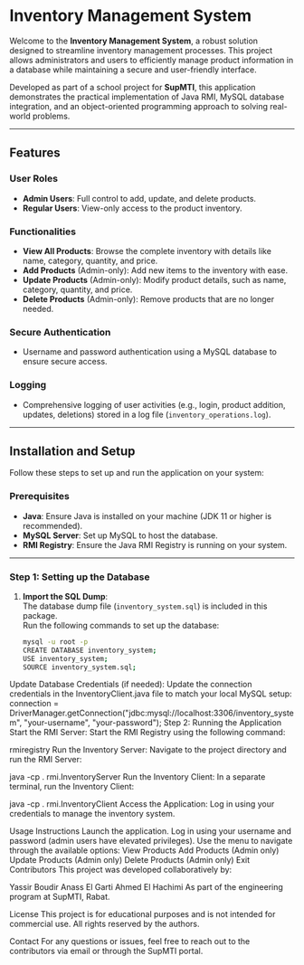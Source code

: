 # Inventory Management System

Welcome to the **Inventory Management System**, a robust solution designed to streamline inventory management processes. This project allows administrators and users to efficiently manage product information in a database while maintaining a secure and user-friendly interface.  

Developed as part of a school project for **SupMTI**, this application demonstrates the practical implementation of Java RMI, MySQL database integration, and an object-oriented programming approach to solving real-world problems.

---

## Features

### User Roles
- **Admin Users**: Full control to add, update, and delete products.
- **Regular Users**: View-only access to the product inventory.

### Functionalities
- **View All Products**: Browse the complete inventory with details like name, category, quantity, and price.
- **Add Products** (Admin-only): Add new items to the inventory with ease.
- **Update Products** (Admin-only): Modify product details, such as name, category, quantity, and price.
- **Delete Products** (Admin-only): Remove products that are no longer needed.

### Secure Authentication
- Username and password authentication using a MySQL database to ensure secure access.

### Logging
- Comprehensive logging of user activities (e.g., login, product addition, updates, deletions) stored in a log file (`inventory_operations.log`).

---

## Installation and Setup

Follow these steps to set up and run the application on your system:

### Prerequisites
- **Java**: Ensure Java is installed on your machine (JDK 11 or higher is recommended).
- **MySQL Server**: Set up MySQL to host the database.
- **RMI Registry**: Ensure the Java RMI Registry is running on your system.

---

### Step 1: Setting up the Database

1. **Import the SQL Dump**:  
   The database dump file (`inventory_system.sql`) is included in this package.  
   Run the following commands to set up the database:
   ```bash
   mysql -u root -p
   CREATE DATABASE inventory_system;
   USE inventory_system;
   SOURCE inventory_system.sql;
Update Database Credentials (if needed):
Update the connection credentials in the InventoryClient.java file to match your local MySQL setup:
connection = DriverManager.getConnection("jdbc:mysql://localhost:3306/inventory_system", "your-username", "your-password");
Step 2: Running the Application
Start the RMI Server:
Start the RMI Registry using the following command:

rmiregistry
Run the Inventory Server:
Navigate to the project directory and run the RMI Server:

java -cp . rmi.InventoryServer
Run the Inventory Client:
In a separate terminal, run the Inventory Client:

java -cp . rmi.InventoryClient
Access the Application:
Log in using your credentials to manage the inventory system.

Usage Instructions
Launch the application.
Log in using your username and password (admin users have elevated privileges).
Use the menu to navigate through the available options:
View Products
Add Products (Admin only)
Update Products (Admin only)
Delete Products (Admin only)
Exit
Contributors
This project was developed collaboratively by:

Yassir Boudir
Anass El Garti
Ahmed El Hachimi
As part of the engineering program at SupMTI, Rabat.

License
This project is for educational purposes and is not intended for commercial use. All rights reserved by the authors.

Contact
For any questions or issues, feel free to reach out to the contributors via email or through the SupMTI portal.
